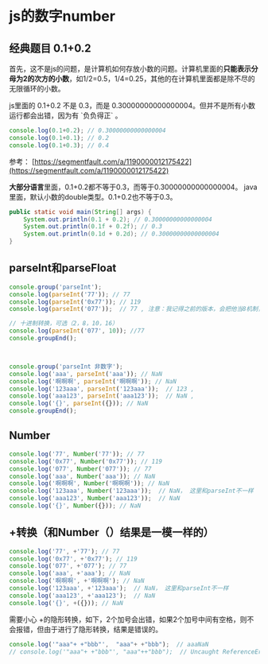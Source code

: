 # js的数字number

## 经典题目 0.1+0.2

首先，这不是js的问题，是计算机如何存放小数的问题。计算机里面的**只能表示分母为2的次方的小数**，如1/2=0.5，1/4=0.25，其他的在计算机里面都是除不尽的无限循环的小数。

js里面的 0.1+0.2 不是 0.3，而是  0.30000000000000004。但并不是所有小数运行都会出错，因为有 \`负负得正\` 。

```js
console.log(0.1+0.2); // 0.30000000000000004
console.log(0.1+0.1); // 0.2
console.log(0.1+0.3); // 0.4
```

参考： [https://segmentfault.com/a/1190000012175422](https://segmentfault.com/a/1190000012175422)

**大部分语言**里面，0.1+0.2都不等于0.3，而等于0.30000000000000004。  java里面，默认小数的double类型。0.1+0.2也不等于0.3。

```java
public static void main(String[] args) {
    System.out.println(0.1 + 0.2); // 0.30000000000000004
    System.out.println(0.1f + 0.2f); // 0.3
    System.out.println(0.1d + 0.2d); // 0.30000000000000004
}
```

## parseInt和parseFloat

```js
console.group('parseInt');
console.log(parseInt('77')); // 77
console.log(parseInt('0x77')); // 119
console.log(parseInt('077'));  // 77 , 注意：我记得之前的版本，会把他当8机制，但现在测试没有发现这种情况出现

// 十进制转换，可选（2，8，10，16）
console.log(parseInt('077', 10)); //77
console.groupEnd();



console.group('parseInt 非数字');
console.log('aaa', parseInt('aaa')); // NaN
console.log('啊啊啊', parseInt('啊啊啊')); // NaN
console.log('123aaa', parseInt('123aaa'));  // 123 , 
console.log('aaa123', parseInt('aaa123'));  // NaN , 
console.log('{}', parseInt({})); // NaN
console.groupEnd();
```

## Number

```js
console.log('77', Number('77')); // 77
console.log('0x77', Number('0x77')); // 119
console.log('077', Number('077')); // 77
console.log('aaa', Number('aaa')); // NaN
console.log('啊啊啊', Number('啊啊啊')); // NaN
console.log('123aaa', Number('123aaa'));  // NaN， 这里和parseInt不一样 
console.log('aaa123', Number('aaa123'));  // NaN 
console.log('{}', Number({})); // NaN
```

## +转换（和Number（）结果是一模一样的）

```js
console.log('77', +'77'); // 77
console.log('0x77', +'0x77'); // 119
console.log('077', +'077'); // 77
console.log('aaa', +'aaa'); // NaN
console.log('啊啊啊', +'啊啊啊'); // NaN
console.log('123aaa', +'123aaa');  // NaN， 这里和parseInt不一样 
console.log('aaa123', +'aaa123');  // NaN 
console.log('{}', +({})); // NaN
```

需要小心 +的隐形转换，如下，2个加号会出错，如果2个加号中间有空格，则不会报错，但由于进行了隐形转换，结果是错误的。

```js
console.log('"aaa"+ +"bbb"',  "aaa"+ +"bbb");  // aaaNaN
// console.log('"aaa"+ +"bbb"', "aaa"++"bbb");  // Uncaught ReferenceError: Invalid left-hand side expression in postfix operation
```




